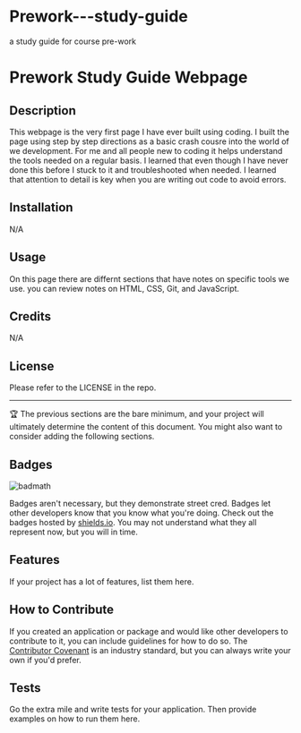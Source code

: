 # Prework---study-guide
a study guide for course pre-work
# Prework Study Guide Webpage

## Description

This webpage is the very first page I have ever built using coding. 
I built the page using step by step directions as a basic crash cousre into the world of we development.
For me and all people new to coding it helps understand the tools needed on a regular basis.
I learned that even though I have never done this before I stuck to it and troubleshooted when needed. I learned that attention to detail is key when you are writing out code to avoid errors.


## Installation

N/A

## Usage

On this page there are differnt sections that have notes on specific tools we use. you can review notes on HTML, CSS, Git, and JavaScript.


## Credits

N/A

## License

Please refer to the LICENSE in the repo.

---

🏆 The previous sections are the bare minimum, and your project will ultimately determine the content of this document. You might also want to consider adding the following sections.

## Badges

![badmath](https://img.shields.io/github/languages/top/nielsenjared/badmath)

Badges aren't necessary, but they demonstrate street cred. Badges let other developers know that you know what you're doing. Check out the badges hosted by [shields.io](https://shields.io/). You may not understand what they all represent now, but you will in time.

## Features

If your project has a lot of features, list them here.

## How to Contribute

If you created an application or package and would like other developers to contribute to it, you can include guidelines for how to do so. The [Contributor Covenant](https://www.contributor-covenant.org/) is an industry standard, but you can always write your own if you'd prefer.

## Tests

Go the extra mile and write tests for your application. Then provide examples on how to run them here.
